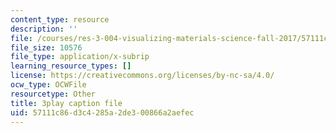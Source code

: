 ```yaml
---
content_type: resource
description: ''
file: /courses/res-3-004-visualizing-materials-science-fall-2017/57111c86d3c4285a2de300866a2aefec_EmeWBxXlzKA.srt
file_size: 10576
file_type: application/x-subrip
learning_resource_types: []
license: https://creativecommons.org/licenses/by-nc-sa/4.0/
ocw_type: OCWFile
resourcetype: Other
title: 3play caption file
uid: 57111c86-d3c4-285a-2de3-00866a2aefec
---
```

